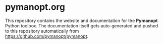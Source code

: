 # pymanopt.org

This repository contains the website and documentation for the **Pymanopt**
Python toolbox.
The documentation itself gets auto-generated and pushed to this repository
automatically from https://github.com/pymanopt/pymanopt.
